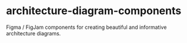 # architecture-diagram-components
Figma / FigJam components for creating beautiful and informative architecture diagrams.
